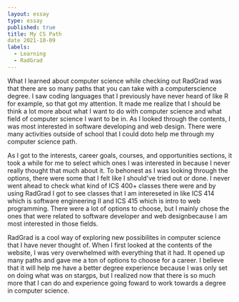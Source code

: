 ```yaml
---
layout: essay
type: essay
published: true
title: My CS Path 
date 2021-10-09
labels:
  - Learning
  - RadGrad
---
```


What I learned about computer science while checking out RadGrad was that there are so many 
paths that you can take with a computerscience degree. I saw coding languages that I previously 
have never heard of like R for example, so that got my attention. It made me realize that I should
be think a lot more about what I want to do with computer science and what field of computer science 
I want to be in. As l looked through the contents, I was most interested in software developing and
web design. There were many activities outside of school that I could doto help me through my computer
science path.

As I got to the interests, career goals, courses, and opportunities sections, it took a while for 
me to select which ones I was interested in because I never really thought that much about it. 
To behonest as I was looking through the options, there were some that I felt like I should've 
tried out or done. I never went ahead to check what kind of ICS 400+ classes there were and by using 
RadGrad I got to see classes that I am intereseted in like ICS 414 which is software engineering II 
and ICS 415 which is intro to web programming. There were a lot of options to choose, but I mainly 
chose the ones that were related to software developer and web designbecause I am most interested 
in those fields. 

RadGrad is a cool way of exploring new possibilites in computer science that I have never thought 
of. When I first looked at the contents of the website, I was very overwhelmed with everything that 
it had. It opened up many paths and gave me a ton of options to choose for a career. I believe that 
it will help me have a better degree experience because I was only set on doing what was on
stargps, but I realized now that there is so much more that I can do and experience going foward to 
work towards a degree in computer science.
